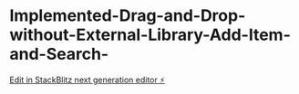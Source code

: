 # Implemented-Drag-and-Drop-without-External-Library-Add-Item-and-Search-

[Edit in StackBlitz next generation editor ⚡️](https://stackblitz.com/~/github.com/ALIIMAM123/Implemented-Drag-and-Drop-without-External-Library-Add-Item-and-Search-)